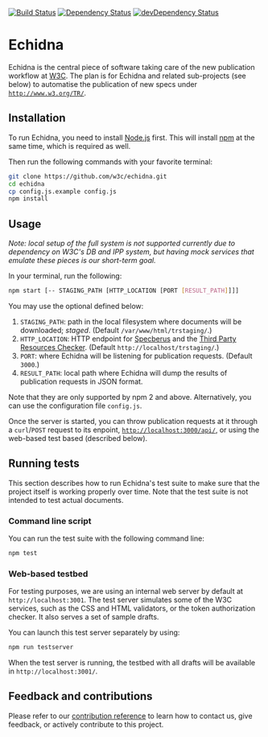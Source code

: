 [![Build Status](https://travis-ci.org/w3c/echidna.svg?branch=master)](https://travis-ci.org/w3c/echidna)
[![Dependency Status](https://david-dm.org/w3c/echidna.svg)](https://david-dm.org/w3c/echidna)
[![devDependency Status](https://david-dm.org/w3c/echidna/dev-status.svg)](https://david-dm.org/w3c/echidna#info=devDependencies)

# Echidna

Echidna is the central piece of software taking care of the new publication workflow at [W3C](http://www.w3.org/). The plan is for Echidna and related sub-projects (see below) to automatise the publication of new specs under [`http://www.w3.org/TR/`](http://www.w3.org/TR/).

## Installation

To run Echidna, you need to install [Node.js](http://nodejs.org/) first.
This will install [npm](https://www.npmjs.org/) at the same time, which is required as well.

Then run the following commands with your favorite terminal:

```bash
git clone https://github.com/w3c/echidna.git
cd echidna
cp config.js.example config.js
npm install
```

## Usage

*Note: local setup of the full system is not supported currently due to dependency on W3C's DB and IPP system, but having mock services that emulate these pieces is our short-term goal.*

In your terminal, run the following:

```bash
npm start [-- STAGING_PATH [HTTP_LOCATION [PORT [RESULT_PATH]]]]
```

You may use the optional defined below:

1. `STAGING_PATH`: path in the local filesystem where documents will be downloaded; *staged*.
(Default `/var/www/html/trstaging/`.)
2. `HTTP_LOCATION`: HTTP endpoint for [Specberus](https://github.com/w3c/specberus) and the [Third Party Resources Checker](https://github.com/dontcallmedom/third-party-resources-checker).
(Default `http://localhost/trstaging/`.)
3. `PORT`: where Echidna will be listening for publication requests.
(Default `3000`.)
4. `RESULT_PATH`: local path where Echidna will dump the results of publication requests in JSON format.

Note that they are only supported by npm 2 and above. Alternatively, you can use the configuration file `config.js`.

Once the server is started, you can throw publication requests at it through a `curl`/`POST` request to its enpoint, [`http://localhost:3000/api/`](http://localhost:3000/api/), or using the web-based test based (described below).

## Running tests

This section describes how to run Echidna's test suite to make sure that the project itself is working properly over time. Note that the test suite is not intended to test actual documents.

### Command line script

You can run the test suite with the following command line:

```bash
npm test
```

### Web-based testbed

For testing purposes, we are using an internal web server by default at `http://localhost:3001`.
The test server simulates some of the W3C services, such as the CSS and HTML validators, or the token authorization checker.
It also serves a set of sample drafts.

You can launch this test server separately by using:

```bash
npm run testserver
```

When the test server is running, the testbed with all drafts will be available in `http://localhost:3001/`.

## Feedback and contributions

Please refer to our [contribution reference](https://github.com/w3c/echidna/blob/master/CONTRIBUTING.md) to learn how to contact us, give feedback, or actively contribute to this project.

